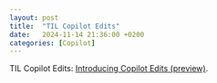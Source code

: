```yaml
---
layout: post
title:  "TIL Copilot Edits"
date:   2024-11-14 21:36:00 +0200
categories: [Copilot]
---
```

TIL Copilot Edits: [Introducing Copilot Edits (preview)](https://code.visualstudio.com/blogs/2024/11/12/introducing-copilot-edits).
